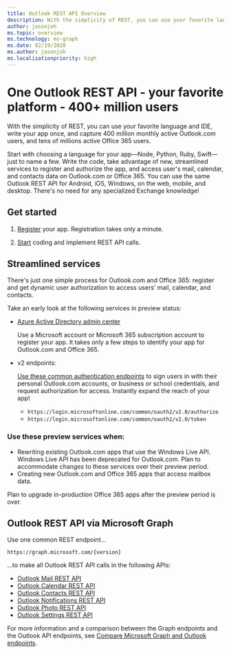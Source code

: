 ```yaml
---
title: Outlook REST API Overview
description: With the simplicity of REST, you can use your favorite language and IDE and write your app once to capture millions of users.
author: jasonjoh
ms.topic: overview
ms.technology: ms-graph
ms.date: 02/19/2020
ms.author: jasonjoh
ms.localizationpriority: high
---
```


# One Outlook REST API - your favorite platform - 400+ million users

With the simplicity of REST, you can use your favorite language and IDE, write your app once, and capture 400 million monthly active Outlook.com users, and tens of millions active Office 365 users.

Start with choosing a language for your app&mdash;Node, Python, Ruby, Swift&mdash;just to name a few. Write the code, take advantage of new, streamlined services to register and authorize the app, and access user's mail, calendar, and contacts data on Outlook.com or Office 365. You can use the same Outlook REST API for Android, iOS, Windows, on the web, mobile, and desktop. There's no need for any specialized Exchange knowledge!

## Get started

1. [Register](https://aad.portal.azure.com) your app. Registration takes only a minute.

2. [Start](get-started.md) coding and implement REST API calls.

## Streamlined services

There's just one simple process for Outlook.com and Office 365: register and get dynamic user authorization to access users’ mail, calendar, and contacts.

Take an early look at the following services in preview status:

- [Azure Active Directory admin center](https://aad.portal.azure.com)

  Use a Microsoft account or Microsoft 365 subscription account to register your app. It takes only a few steps to identify your app for Outlook.com and Office 365.

- v2 endpoints:

  [Use these common authentication endpoints](/azure/active-directory/develop/v2-overview) to sign users in with their personal Outlook.com accounts, or business or school credentials, and request authorization for access. Instantly expand the reach of your app!

  - `https://login.microsoftonline.com/common/oauth2/v2.0/authorize`
  - `https://login.microsoftonline.com/common/oauth2/v2.0/token`

<!-- markdownlint-disable MD026 -->
### Use these preview services when:
<!-- markdownlint-enable MD026 -->

- Rewriting existing Outlook.com apps that use the Windows Live API. Windows Live API has been deprecated for Outlook.com. Plan to accommodate changes to these services over their preview period.
- Creating new Outlook.com and Office 365 apps that access mailbox data.

Plan to upgrade in-production Office 365 apps after the preview period is over.

## Outlook REST API via Microsoft Graph

Use one common REST endpoint...

```http
https://graph.microsoft.com/{version}
```

...to make all Outlook REST API calls in the following APIs:

- [Outlook Mail REST API](/graph/api/resources/message?view=graph-rest-1.0)
- [Outlook Calendar REST API](/graph/api/resources/calendar?view=graph-rest-1.0)
- [Outlook Contacts REST API](/graph/api/resources/contact?view=graph-rest-1.0)
- [Outlook Notifications REST API](/graph/api/resources/webhooks?view=graph-rest-1.0)
- [Outlook Photo REST API](/graph/api/resources/profilephoto?view=graph-rest-1.0)
- [Outlook Settings REST API](/graph/api/resources/outlookuser?view=graph-rest-1.0)

For more information and a comparison between the Graph endpoints and the Outlook API endpoints, see [Compare Microsoft Graph and Outlook endpoints](compare-graph.md).
